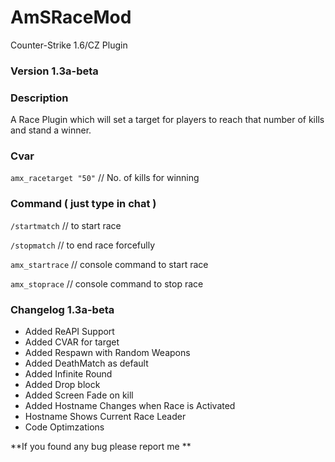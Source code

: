 # AmSRaceMod
Counter-Strike 1.6/CZ Plugin

### Version 1.3a-beta

### Description
A Race Plugin which will set a target for players to reach that number of kills and stand a winner.

### Cvar

`amx_racetarget "50"` // No. of kills for winning

###  Command ( just type in chat )

`/startmatch` // to start race 

`/stopmatch` // to end race forcefully

`amx_startrace` // console command to start race

`amx_stoprace` // console command to stop race

### Changelog 1.3a-beta
- Added ReAPI Support
- Added CVAR for target
- Added Respawn with Random Weapons
- Added DeathMatch as default
- Added Infinite Round
- Added Drop block
- Added Screen Fade on kill
- Added Hostname Changes when Race is Activated
- Hostname Shows Current Race Leader
- Code Optimzations



**If you found any bug please report me **
